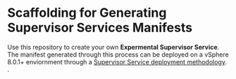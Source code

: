 # Scaffolding for Generating Supervisor Services Manifests

Use this repository to create your own **Expermental Supervisor Service**. The manifest generated through this process can be deployed on a vSphere 8.0.1+ enviornment through a [Supervisor Service deployment methodology](https://docs.vmware.com/en/VMware-vSphere/8.0/vsphere-with-tanzu-services-workloads/GUID-052CF490-4B77-4CA2-8A4C-8624718ADA4E.html). .
